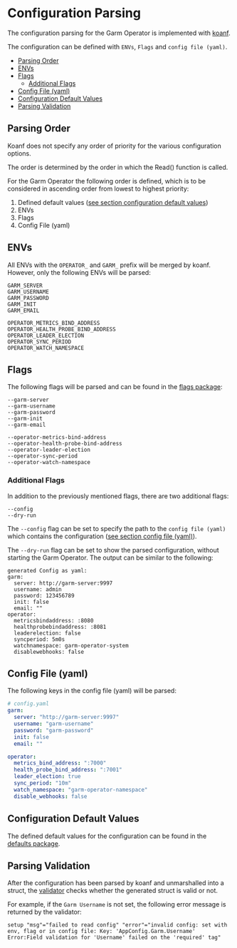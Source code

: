 <!-- SPDX-License-Identifier: MIT -->

# Configuration Parsing

The configuration parsing for the Garm Operator is implemented with [koanf](https://github.com/knadh/koanf).

The configuration can be defined with `ENVs`, `Flags` and `config file (yaml)`.

<!-- toc -->
- [Parsing Order](#parsing-order)
- [ENVs](#envs)
- [Flags](#flags)
  - [Additional Flags](#additional-flags)
- [Config File (yaml)](#config-file-yaml)
- [Configuration Default Values](#configuration-default-values)
- [Parsing Validation](#parsing-validation)
<!-- /toc -->

## Parsing Order

Koanf does not specify any order of priority for the various configuration options.

The order is determined by the order in which the Read() function is called.

For the Garm Operator the following order is defined, which is to be considered in ascending order from lowest to highest priority:

1. Defined default values ([see section configuration default values](#configuration-default-values))
1. ENVs
1. Flags
1. Config File (yaml)

## ENVs

All ENVs with the `OPERATOR_` and `GARM_` prefix will be merged by koanf. However, only the following ENVs will be parsed:

```
GARM_SERVER
GARM_USERNAME
GARM_PASSWORD
GARM_INIT
GARM_EMAIL

OPERATOR_METRICS_BIND_ADDRESS
OPERATOR_HEALTH_PROBE_BIND_ADDRESS
OPERATOR_LEADER_ELECTION
OPERATOR_SYNC_PERIOD
OPERATOR_WATCH_NAMESPACE
```

## Flags

The following flags will be parsed and can be found in the [flags package](../../pkg/flags/flags.go):

```
--garm-server
--garm-username
--garm-password
--garm-init
--garm-email

--operator-metrics-bind-address
--operator-health-probe-bind-address
--operator-leader-election
--operator-sync-period
--operator-watch-namespace
```

### Additional Flags

In addition to the previously mentioned flags, there are two additional flags:

```
--config
--dry-run
```

The `--config` flag can be set to specify the path to the `config file (yaml)` which contains the configuration ([see section config file (yaml)](#config-file-yaml)).

The `--dry-run` flag can be set to show the parsed configuration, without starting the Garm Operator. The output can be similar to the following:

```
generated Config as yaml:
garm:
  server: http://garm-server:9997
  username: admin
  password: 123456789
  init: false
  email: ""
operator:
  metricsbindaddress: :8080
  healthprobebindaddress: :8081
  leaderelection: false
  syncperiod: 5m0s
  watchnamespace: garm-operator-system
  disablewebhooks: false
```

## Config File (yaml)

The following keys in the config file (yaml) will be parsed:

```yaml
# config.yaml
garm:
  server: "http://garm-server:9997"
  username: "garm-username"
  password: "garm-password"
  init: false
  email: ""

operator:
  metrics_bind_address: ":7000"
  health_probe_bind_address: ":7001"
  leader_election: true
  sync_period: "10m"
  watch_namespace: "garm-operator-namespace"
  disable_webhooks: false
```

## Configuration Default Values

The defined default values for the configuration can be found in the [defaults package](../../pkg/defaults/defaults.go).

## Parsing Validation

After the configuration has been parsed by koanf and unmarshalled into a struct, the [validator](https://github.com/go-playground/validator) checks whether the generated struct is valid or not.

For example, if the `Garm Username` is not set, the following error message is returned by the validator:

```
setup "msg"="failed to read config" "error"="invalid config: set with env, flag or in config file: Key: 'AppConfig.Garm.Username' Error:Field validation for 'Username' failed on the 'required' tag"
```
